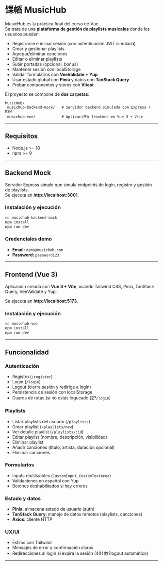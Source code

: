 # 馃幍 MusicHub

MusicHub es la práctica final del curso de Vue.  
Se trata de una **plataforma de gestión de playlists musicales** donde los usuarios pueden:

- Registrarse e iniciar sesión (con autenticación JWT simulada)
- Crear y gestionar playlists
- Agregar/eliminar canciones
- Editar o eliminar playlists
- Subir portadas (opcional, bonus)
- Mantener sesión con localStorage
- Validar formularios con **VeeValidate + Yup**
- Usar estado global con **Pinia** y datos con **TanStack Query**
- Probar componentes y stores con **Vitest**

El proyecto se compone de **dos carpetas**:

```
MusicHub/
 musichub-backend-mock/   # Servidor backend simulado con Express + MSW
 musichub-vue/            # Aplicaci贸n frontend en Vue 3 + Vite
```

---

## Requisitos

- Node.js >= 18
- npm >= 9

---

## Backend Mock

Servidor Express simple que simula endpoints de login, registro y gestión de playlists.  
Se ejecuta en **http://localhost:3001**.

### Instalación y ejecución

```bash
cd musichub-backend-mock
npm install
npm run dev
```

### Credenciales demo

- **Email:** `demo@musichub.com`
- **Password:** `password123`

---

## Frontend (Vue 3)

Aplicación creada con **Vue 3 + Vite**, usando Tailwind CSS, Pinia, TanStack Query, VeeValidate y Yup.

Se ejecuta en **http://localhost:5173**.

### Instalación y ejecución

```bash
cd musichub-vue
npm install
npm run dev
```

---

## Funcionalidad

### Autenticación

- Registro (`/register`)
- Login (`/login`)
- Logout (cierra sesión y redirige a login)
- Persistencia de sesión con localStorage
- Guards de rutas (si no estás logueado 鈫?`/login`)

### Playlists

- Listar playlists del usuario (`/playlists`)
- Crear playlist (`/playlists/new`)
- Ver detalle playlist (`/playlists/:id`)
- Editar playlist (nombre, descripción, visibilidad)
- Eliminar playlist
- Añadir canciones (título, artista, duración opcional)
- Eliminar canciones

### Formularios

- Inputs reutilizables (`CustomInput`, `CustomTextArea`)
- Validaciones en español con Yup
- Botones deshabilitados si hay errores

### Estado y datos

- **Pinia**: almacena estado de usuario (auth)
- **TanStack Query**: manejo de datos remotos (playlists, canciones)
- **Axios**: cliente HTTP

### UX/UI

- Estilos con Tailwind
- Mensajes de error y confirmación claros
- Redirecciones al login si expira la sesión (401 鈫?logout automático)

---
